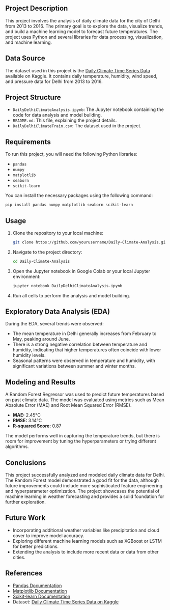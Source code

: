 ## Project Description
This project involves the analysis of daily climate data for the city of Delhi from 2013 to 2016. The primary goal is to explore the data, visualize trends, and build a machine learning model to forecast future temperatures. The project uses Python and several libraries for data processing, visualization, and machine learning.
## Data Source
The dataset used in this project is the [Daily Climate Time Series Data](https://www.kaggle.com/datasets/sumanthvrao/daily-climate-time-series-data) available on Kaggle. It contains daily temperature, humidity, wind speed, and pressure data for Delhi from 2013 to 2016.
## Project Structure
- `DailyDelhiClimateAnalysis.ipynb`: The Jupyter notebook containing the code for data analysis and model building.
- `README.md`: This file, explaining the project details.
- `DailyDelhiClimateTrain.csv`: The dataset used in the project.
## Requirements
To run this project, you will need the following Python libraries:
- `pandas`
- `numpy`
- `matplotlib`
- `seaborn`
- `scikit-learn`

You can install the necessary packages using the following command:
```bash
pip install pandas numpy matplotlib seaborn scikit-learn
```
## Usage
1. Clone the repository to your local machine:
   ```bash
   git clone https://github.com/yourusername/Daily-Climate-Analysis.git
   ```
2. Navigate to the project directory:
   ```bash
   cd Daily-Climate-Analysis
   ```
3. Open the Jupyter notebook in Google Colab or your local Jupyter environment:
   ```bash
   jupyter notebook DailyDelhiClimateAnalysis.ipynb
   ```
4. Run all cells to perform the analysis and model building.
## Exploratory Data Analysis (EDA)
During the EDA, several trends were observed:
- The mean temperature in Delhi generally increases from February to May, peaking around June.
- There is a strong negative correlation between temperature and humidity, indicating that higher temperatures often coincide with lower humidity levels.
- Seasonal patterns were observed in temperature and humidity, with significant variations between summer and winter months.
## Modeling and Results
A Random Forest Regressor was used to predict future temperatures based on past climate data. The model was evaluated using metrics such as Mean Absolute Error (MAE) and Root Mean Squared Error (RMSE).

- **MAE:** 2.45°C
- **RMSE:** 3.14°C
- **R-squared Score:** 0.87

The model performs well in capturing the temperature trends, but there is room for improvement by tuning the hyperparameters or trying different algorithms.
## Conclusions
This project successfully analyzed and modeled daily climate data for Delhi. The Random Forest model demonstrated a good fit for the data, although future improvements could include more sophisticated feature engineering and hyperparameter optimization. The project showcases the potential of machine learning in weather forecasting and provides a solid foundation for further exploration.
## Future Work
- Incorporating additional weather variables like precipitation and cloud cover to improve model accuracy.
- Exploring different machine learning models such as XGBoost or LSTM for better predictions.
- Extending the analysis to include more recent data or data from other cities.
## References
- [Pandas Documentation](https://pandas.pydata.org/pandas-docs/stable/)
- [Matplotlib Documentation](https://matplotlib.org/stable/contents.html)
- [Scikit-learn Documentation](https://scikit-learn.org/stable/user_guide.html)
- Dataset: [Daily Climate Time Series Data on Kaggle](https://www.kaggle.com/datasets/sumanthvrao/daily-climate-time-series-data)
